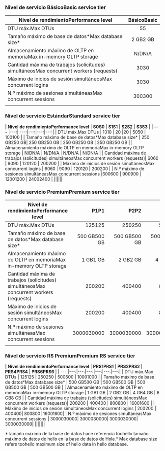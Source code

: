 <!--
Used in:
sql-database-performance-guidance.md  
sql-database-resource-limits.md
sql-database-service-tiers.md  
-->

### <a name="basic-service-tier"></a><span data-ttu-id="abeaa-101">Nivel de servicio Básico</span><span class="sxs-lookup"><span data-stu-id="abeaa-101">Basic service tier</span></span>
| <span data-ttu-id="abeaa-102">**Nivel de rendimiento**</span><span class="sxs-lookup"><span data-stu-id="abeaa-102">**Performance level**</span></span> | <span data-ttu-id="abeaa-103">**Básico**</span><span class="sxs-lookup"><span data-stu-id="abeaa-103">**Basic**</span></span> |
| --- | :---: |
| <span data-ttu-id="abeaa-104">DTU máx.</span><span class="sxs-lookup"><span data-stu-id="abeaa-104">Max DTUs</span></span> | <span data-ttu-id="abeaa-105">5</span><span class="sxs-lookup"><span data-stu-id="abeaa-105">5</span></span> |
| <span data-ttu-id="abeaa-106">Tamaño máximo de base de datos*</span><span class="sxs-lookup"><span data-stu-id="abeaa-106">Max database size*</span></span> |<span data-ttu-id="abeaa-107">2 GB</span><span class="sxs-lookup"><span data-stu-id="abeaa-107">2 GB</span></span>|
| <span data-ttu-id="abeaa-108">Almacenamiento máximo de OLTP en memoria</span><span class="sxs-lookup"><span data-stu-id="abeaa-108">Max in-memory OLTP storage</span></span> |<span data-ttu-id="abeaa-109">N/D</span><span class="sxs-lookup"><span data-stu-id="abeaa-109">N/A</span></span> |
| <span data-ttu-id="abeaa-110">Cantidad máxima de trabajos (solicitudes) simultáneos</span><span class="sxs-lookup"><span data-stu-id="abeaa-110">Max concurrent workers (requests)</span></span> |<span data-ttu-id="abeaa-111">30</span><span class="sxs-lookup"><span data-stu-id="abeaa-111">30</span></span> |
| <span data-ttu-id="abeaa-112">Máximo de inicios de sesión simultáneos</span><span class="sxs-lookup"><span data-stu-id="abeaa-112">Max concurrent logins</span></span> |<span data-ttu-id="abeaa-113">30</span><span class="sxs-lookup"><span data-stu-id="abeaa-113">30</span></span> |
| <span data-ttu-id="abeaa-114">N.º máximo de sesiones simultáneas</span><span class="sxs-lookup"><span data-stu-id="abeaa-114">Max concurrent sessions</span></span> |<span data-ttu-id="abeaa-115">300</span><span class="sxs-lookup"><span data-stu-id="abeaa-115">300</span></span> |
|||

### <a name="standard-service-tier"></a><span data-ttu-id="abeaa-116">Nivel de servicio Estándar</span><span class="sxs-lookup"><span data-stu-id="abeaa-116">Standard service tier</span></span>
| <span data-ttu-id="abeaa-117">**Nivel de rendimiento**</span><span class="sxs-lookup"><span data-stu-id="abeaa-117">**Performance level**</span></span> | <span data-ttu-id="abeaa-118">**S0**</span><span class="sxs-lookup"><span data-stu-id="abeaa-118">**S0**</span></span> | <span data-ttu-id="abeaa-119">**S1**</span><span class="sxs-lookup"><span data-stu-id="abeaa-119">**S1**</span></span> | <span data-ttu-id="abeaa-120">**S2**</span><span class="sxs-lookup"><span data-stu-id="abeaa-120">**S2**</span></span> | <span data-ttu-id="abeaa-121">**S3**</span><span class="sxs-lookup"><span data-stu-id="abeaa-121">**S3**</span></span> |
| --- |---:| ---:|---:|---:|---:|
| <span data-ttu-id="abeaa-122">DTU máx.</span><span class="sxs-lookup"><span data-stu-id="abeaa-122">Max DTUs</span></span> | <span data-ttu-id="abeaa-123">10</span><span class="sxs-lookup"><span data-stu-id="abeaa-123">10</span></span> | <span data-ttu-id="abeaa-124">20 |</span><span class="sxs-lookup"><span data-stu-id="abeaa-124">20</span></span> | <span data-ttu-id="abeaa-125">50</span><span class="sxs-lookup"><span data-stu-id="abeaa-125">50</span></span> | <span data-ttu-id="abeaa-126">100</span><span class="sxs-lookup"><span data-stu-id="abeaa-126">100</span></span> |
| <span data-ttu-id="abeaa-127">Tamaño máximo de base de datos*</span><span class="sxs-lookup"><span data-stu-id="abeaa-127">Max database size*</span></span> | <span data-ttu-id="abeaa-128">250 GB</span><span class="sxs-lookup"><span data-stu-id="abeaa-128">250 GB</span></span>| <span data-ttu-id="abeaa-129">250 GB</span><span class="sxs-lookup"><span data-stu-id="abeaa-129">250 GB</span></span> | <span data-ttu-id="abeaa-130">250 GB</span><span class="sxs-lookup"><span data-stu-id="abeaa-130">250 GB</span></span> | <span data-ttu-id="abeaa-131">250 GB</span><span class="sxs-lookup"><span data-stu-id="abeaa-131">250 GB</span></span> |
| <span data-ttu-id="abeaa-132">Almacenamiento máximo de OLTP en memoria</span><span class="sxs-lookup"><span data-stu-id="abeaa-132">Max in-memory OLTP storage</span></span> | <span data-ttu-id="abeaa-133">N/D</span><span class="sxs-lookup"><span data-stu-id="abeaa-133">N/A</span></span> | <span data-ttu-id="abeaa-134">N/D</span><span class="sxs-lookup"><span data-stu-id="abeaa-134">N/A</span></span> | <span data-ttu-id="abeaa-135">N/D</span><span class="sxs-lookup"><span data-stu-id="abeaa-135">N/A</span></span> | <span data-ttu-id="abeaa-136">N/D</span><span class="sxs-lookup"><span data-stu-id="abeaa-136">N/A</span></span> |
| <span data-ttu-id="abeaa-137">Cantidad máxima de trabajos (solicitudes) simultáneos</span><span class="sxs-lookup"><span data-stu-id="abeaa-137">Max concurrent workers (requests)</span></span>| <span data-ttu-id="abeaa-138">60</span><span class="sxs-lookup"><span data-stu-id="abeaa-138">60</span></span> | <span data-ttu-id="abeaa-139">90</span><span class="sxs-lookup"><span data-stu-id="abeaa-139">90</span></span> | <span data-ttu-id="abeaa-140">120</span><span class="sxs-lookup"><span data-stu-id="abeaa-140">120</span></span> | <span data-ttu-id="abeaa-141">200</span><span class="sxs-lookup"><span data-stu-id="abeaa-141">200</span></span> |
| <span data-ttu-id="abeaa-142">Máximo de inicios de sesión simultáneos</span><span class="sxs-lookup"><span data-stu-id="abeaa-142">Max concurrent logins</span></span> | <span data-ttu-id="abeaa-143">60</span><span class="sxs-lookup"><span data-stu-id="abeaa-143">60</span></span> | <span data-ttu-id="abeaa-144">90</span><span class="sxs-lookup"><span data-stu-id="abeaa-144">90</span></span> | <span data-ttu-id="abeaa-145">120</span><span class="sxs-lookup"><span data-stu-id="abeaa-145">120</span></span> | <span data-ttu-id="abeaa-146">200</span><span class="sxs-lookup"><span data-stu-id="abeaa-146">200</span></span> |
| <span data-ttu-id="abeaa-147">N.º máximo de sesiones simultáneas</span><span class="sxs-lookup"><span data-stu-id="abeaa-147">Max concurrent sessions</span></span> |<span data-ttu-id="abeaa-148">600</span><span class="sxs-lookup"><span data-stu-id="abeaa-148">600</span></span> | <span data-ttu-id="abeaa-149">900</span><span class="sxs-lookup"><span data-stu-id="abeaa-149">900</span></span> | <span data-ttu-id="abeaa-150">1200</span><span class="sxs-lookup"><span data-stu-id="abeaa-150">1200</span></span> | <span data-ttu-id="abeaa-151">2400</span><span class="sxs-lookup"><span data-stu-id="abeaa-151">2400</span></span> |
||||||

### <a name="premium-service-tier"></a><span data-ttu-id="abeaa-152">Nivel de servicio Premium</span><span class="sxs-lookup"><span data-stu-id="abeaa-152">Premium service tier</span></span> 
| <span data-ttu-id="abeaa-153">**Nivel de rendimiento**</span><span class="sxs-lookup"><span data-stu-id="abeaa-153">**Performance level**</span></span> | <span data-ttu-id="abeaa-154">**P1**</span><span class="sxs-lookup"><span data-stu-id="abeaa-154">**P1**</span></span> | <span data-ttu-id="abeaa-155">**P2**</span><span class="sxs-lookup"><span data-stu-id="abeaa-155">**P2**</span></span> | <span data-ttu-id="abeaa-156">**P4**</span><span class="sxs-lookup"><span data-stu-id="abeaa-156">**P4**</span></span> | <span data-ttu-id="abeaa-157">**P6**</span><span class="sxs-lookup"><span data-stu-id="abeaa-157">**P6**</span></span> | <span data-ttu-id="abeaa-158">**P11**</span><span class="sxs-lookup"><span data-stu-id="abeaa-158">**P11**</span></span> | <span data-ttu-id="abeaa-159">**P15**</span><span class="sxs-lookup"><span data-stu-id="abeaa-159">**P15**</span></span> | 
| --- |---:|---:|---:|---:|---:|---:|
| <span data-ttu-id="abeaa-160">DTU máx.</span><span class="sxs-lookup"><span data-stu-id="abeaa-160">Max DTUs</span></span> | <span data-ttu-id="abeaa-161">125</span><span class="sxs-lookup"><span data-stu-id="abeaa-161">125</span></span> | <span data-ttu-id="abeaa-162">250</span><span class="sxs-lookup"><span data-stu-id="abeaa-162">250</span></span> | <span data-ttu-id="abeaa-163">500</span><span class="sxs-lookup"><span data-stu-id="abeaa-163">500</span></span> | <span data-ttu-id="abeaa-164">1000</span><span class="sxs-lookup"><span data-stu-id="abeaa-164">1000</span></span> | <span data-ttu-id="abeaa-165">1750</span><span class="sxs-lookup"><span data-stu-id="abeaa-165">1750</span></span> | <span data-ttu-id="abeaa-166">4000</span><span class="sxs-lookup"><span data-stu-id="abeaa-166">4000</span></span> |
| <span data-ttu-id="abeaa-167">Tamaño máximo de base de datos*</span><span class="sxs-lookup"><span data-stu-id="abeaa-167">Max database size*</span></span> | <span data-ttu-id="abeaa-168">500 GB</span><span class="sxs-lookup"><span data-stu-id="abeaa-168">500 GB</span></span> | <span data-ttu-id="abeaa-169">500 GB</span><span class="sxs-lookup"><span data-stu-id="abeaa-169">500 GB</span></span> | <span data-ttu-id="abeaa-170">500 GB</span><span class="sxs-lookup"><span data-stu-id="abeaa-170">500  GB</span></span> | <span data-ttu-id="abeaa-171">500 GB</span><span class="sxs-lookup"><span data-stu-id="abeaa-171">500 GB</span></span> | <span data-ttu-id="abeaa-172">4 TB</span><span class="sxs-lookup"><span data-stu-id="abeaa-172">4 TB</span></span> | <span data-ttu-id="abeaa-173">4 TB</span><span class="sxs-lookup"><span data-stu-id="abeaa-173">4 TB</span></span> |
| <span data-ttu-id="abeaa-174">Almacenamiento máximo de OLTP en memoria</span><span class="sxs-lookup"><span data-stu-id="abeaa-174">Max in-memory OLTP storage</span></span> | <span data-ttu-id="abeaa-175">1 GB</span><span class="sxs-lookup"><span data-stu-id="abeaa-175">1 GB</span></span> | <span data-ttu-id="abeaa-176">2 GB</span><span class="sxs-lookup"><span data-stu-id="abeaa-176">2 GB</span></span> | <span data-ttu-id="abeaa-177">4 GB</span><span class="sxs-lookup"><span data-stu-id="abeaa-177">4 GB</span></span> | <span data-ttu-id="abeaa-178">8 GB</span><span class="sxs-lookup"><span data-stu-id="abeaa-178">8 GB</span></span> | <span data-ttu-id="abeaa-179">14 GB</span><span class="sxs-lookup"><span data-stu-id="abeaa-179">14 GB</span></span> | <span data-ttu-id="abeaa-180">32 GB</span><span class="sxs-lookup"><span data-stu-id="abeaa-180">32 GB</span></span> |
| <span data-ttu-id="abeaa-181">Cantidad máxima de trabajos (solicitudes) simultáneos</span><span class="sxs-lookup"><span data-stu-id="abeaa-181">Max concurrent workers (requests)</span></span>| <span data-ttu-id="abeaa-182">200</span><span class="sxs-lookup"><span data-stu-id="abeaa-182">200</span></span> | <span data-ttu-id="abeaa-183">400</span><span class="sxs-lookup"><span data-stu-id="abeaa-183">400</span></span> | <span data-ttu-id="abeaa-184">800</span><span class="sxs-lookup"><span data-stu-id="abeaa-184">800</span></span> | <span data-ttu-id="abeaa-185">1600</span><span class="sxs-lookup"><span data-stu-id="abeaa-185">1600</span></span> | <span data-ttu-id="abeaa-186">2400</span><span class="sxs-lookup"><span data-stu-id="abeaa-186">2400</span></span> | <span data-ttu-id="abeaa-187">6400</span><span class="sxs-lookup"><span data-stu-id="abeaa-187">6400</span></span> |
| <span data-ttu-id="abeaa-188">Máximo de inicios de sesión simultáneos</span><span class="sxs-lookup"><span data-stu-id="abeaa-188">Max concurrent logins</span></span> | <span data-ttu-id="abeaa-189">200</span><span class="sxs-lookup"><span data-stu-id="abeaa-189">200</span></span> | <span data-ttu-id="abeaa-190">400</span><span class="sxs-lookup"><span data-stu-id="abeaa-190">400</span></span>| <span data-ttu-id="abeaa-191">800</span><span class="sxs-lookup"><span data-stu-id="abeaa-191">800</span></span>| <span data-ttu-id="abeaa-192">1600</span><span class="sxs-lookup"><span data-stu-id="abeaa-192">1600</span></span>| <span data-ttu-id="abeaa-193">2400</span><span class="sxs-lookup"><span data-stu-id="abeaa-193">2400</span></span>| <span data-ttu-id="abeaa-194">6400</span><span class="sxs-lookup"><span data-stu-id="abeaa-194">6400</span></span> |
| <span data-ttu-id="abeaa-195">N.º máximo de sesiones simultáneas</span><span class="sxs-lookup"><span data-stu-id="abeaa-195">Max concurrent sessions</span></span> | <span data-ttu-id="abeaa-196">30000</span><span class="sxs-lookup"><span data-stu-id="abeaa-196">30000</span></span>| <span data-ttu-id="abeaa-197">30000</span><span class="sxs-lookup"><span data-stu-id="abeaa-197">30000</span></span>| <span data-ttu-id="abeaa-198">30000</span><span class="sxs-lookup"><span data-stu-id="abeaa-198">30000</span></span>| <span data-ttu-id="abeaa-199">30000</span><span class="sxs-lookup"><span data-stu-id="abeaa-199">30000</span></span>| <span data-ttu-id="abeaa-200">30000</span><span class="sxs-lookup"><span data-stu-id="abeaa-200">30000</span></span>| <span data-ttu-id="abeaa-201">30000</span><span class="sxs-lookup"><span data-stu-id="abeaa-201">30000</span></span> |
|||||||

### <a name="premium-rs-service-tier"></a><span data-ttu-id="abeaa-202">Nivel de servicio RS Premium</span><span class="sxs-lookup"><span data-stu-id="abeaa-202">Premium RS service tier</span></span> 
| <span data-ttu-id="abeaa-203">**Nivel de rendimiento**</span><span class="sxs-lookup"><span data-stu-id="abeaa-203">**Performance level**</span></span> | <span data-ttu-id="abeaa-204">**PRS1**</span><span class="sxs-lookup"><span data-stu-id="abeaa-204">**PRS1**</span></span> | <span data-ttu-id="abeaa-205">**PRS2**</span><span class="sxs-lookup"><span data-stu-id="abeaa-205">**PRS2**</span></span> | <span data-ttu-id="abeaa-206">**PRS4**</span><span class="sxs-lookup"><span data-stu-id="abeaa-206">**PRS4**</span></span> | <span data-ttu-id="abeaa-207">**PRS6**</span><span class="sxs-lookup"><span data-stu-id="abeaa-207">**PRS6**</span></span> |
| --- |---:|---:|---:|---:|---:|---:|
| <span data-ttu-id="abeaa-208">DTU máx.</span><span class="sxs-lookup"><span data-stu-id="abeaa-208">Max DTUs</span></span> | <span data-ttu-id="abeaa-209">125</span><span class="sxs-lookup"><span data-stu-id="abeaa-209">125</span></span> | <span data-ttu-id="abeaa-210">250</span><span class="sxs-lookup"><span data-stu-id="abeaa-210">250</span></span> | <span data-ttu-id="abeaa-211">500</span><span class="sxs-lookup"><span data-stu-id="abeaa-211">500</span></span> | <span data-ttu-id="abeaa-212">1000</span><span class="sxs-lookup"><span data-stu-id="abeaa-212">1000</span></span> |
| <span data-ttu-id="abeaa-213">Tamaño máximo de base de datos*</span><span class="sxs-lookup"><span data-stu-id="abeaa-213">Max database size*</span></span> | <span data-ttu-id="abeaa-214">500 GB</span><span class="sxs-lookup"><span data-stu-id="abeaa-214">500 GB</span></span> | <span data-ttu-id="abeaa-215">500 GB</span><span class="sxs-lookup"><span data-stu-id="abeaa-215">500 GB</span></span> | <span data-ttu-id="abeaa-216">500 GB</span><span class="sxs-lookup"><span data-stu-id="abeaa-216">500  GB</span></span> | <span data-ttu-id="abeaa-217">500 GB</span><span class="sxs-lookup"><span data-stu-id="abeaa-217">500 GB</span></span> |
| <span data-ttu-id="abeaa-218">Almacenamiento máximo de OLTP en memoria</span><span class="sxs-lookup"><span data-stu-id="abeaa-218">Max in-memory OLTP storage</span></span> | <span data-ttu-id="abeaa-219">1 GB</span><span class="sxs-lookup"><span data-stu-id="abeaa-219">1 GB</span></span> | <span data-ttu-id="abeaa-220">2 GB</span><span class="sxs-lookup"><span data-stu-id="abeaa-220">2 GB</span></span> | <span data-ttu-id="abeaa-221">4 GB</span><span class="sxs-lookup"><span data-stu-id="abeaa-221">4 GB</span></span> | <span data-ttu-id="abeaa-222">8 GB</span><span class="sxs-lookup"><span data-stu-id="abeaa-222">8 GB</span></span> |
| <span data-ttu-id="abeaa-223">Cantidad máxima de trabajos (solicitudes) simultáneos</span><span class="sxs-lookup"><span data-stu-id="abeaa-223">Max concurrent workers (requests)</span></span>| <span data-ttu-id="abeaa-224">200</span><span class="sxs-lookup"><span data-stu-id="abeaa-224">200</span></span> | <span data-ttu-id="abeaa-225">400</span><span class="sxs-lookup"><span data-stu-id="abeaa-225">400</span></span> | <span data-ttu-id="abeaa-226">800</span><span class="sxs-lookup"><span data-stu-id="abeaa-226">800</span></span> | <span data-ttu-id="abeaa-227">1600</span><span class="sxs-lookup"><span data-stu-id="abeaa-227">1600</span></span> |
| <span data-ttu-id="abeaa-228">Máximo de inicios de sesión simultáneos</span><span class="sxs-lookup"><span data-stu-id="abeaa-228">Max concurrent logins</span></span> | <span data-ttu-id="abeaa-229">200</span><span class="sxs-lookup"><span data-stu-id="abeaa-229">200</span></span> | <span data-ttu-id="abeaa-230">400</span><span class="sxs-lookup"><span data-stu-id="abeaa-230">400</span></span>| <span data-ttu-id="abeaa-231">800</span><span class="sxs-lookup"><span data-stu-id="abeaa-231">800</span></span>| <span data-ttu-id="abeaa-232">1600</span><span class="sxs-lookup"><span data-stu-id="abeaa-232">1600</span></span>|
| <span data-ttu-id="abeaa-233">N.º máximo de sesiones simultáneas</span><span class="sxs-lookup"><span data-stu-id="abeaa-233">Max concurrent sessions</span></span> | <span data-ttu-id="abeaa-234">30000</span><span class="sxs-lookup"><span data-stu-id="abeaa-234">30000</span></span>| <span data-ttu-id="abeaa-235">30000</span><span class="sxs-lookup"><span data-stu-id="abeaa-235">30000</span></span>| <span data-ttu-id="abeaa-236">30000</span><span class="sxs-lookup"><span data-stu-id="abeaa-236">30000</span></span>| <span data-ttu-id="abeaa-237">30000</span><span class="sxs-lookup"><span data-stu-id="abeaa-237">30000</span></span>|
|||||||

<span data-ttu-id="abeaa-238">\*Tamaño máximo de la base de datos hace referencia toohello tamaño máximo de datos de hello en la base de datos de Hola.</span><span class="sxs-lookup"><span data-stu-id="abeaa-238">\* Max database size refers toohello maximum size of hello data in hello database.</span></span> 
